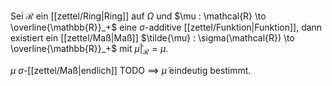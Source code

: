 Sei $\mathcal{R}$ ein [[zettel/Ring|Ring]] auf $\Omega$ und $\mu : \mathcal{R} \to \overline{\mathbb{R}}_+$ eine $\sigma$-additive [[zettel/Funktion|Funktion]], dann existiert ein [[zettel/Maß|Maß]] $\tilde{\mu} : \sigma(\mathcal{R}) \to \overline{\mathbb{R}}_+$ mit $\tilde{\mu}|_\mathcal{R} = \mu$.

$\mu$ $\sigma$-[[zettel/Maß|endlich]] TODO $\implies$ $\tilde{\mu}$ eindeutig bestimmt.